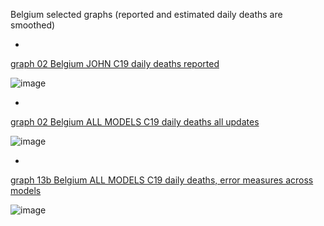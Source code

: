 Belgium selected graphs (reported and estimated daily deaths are smoothed) 

*

[graph 02 Belgium JOHN C19 daily deaths reported](https://github.com/pourmalek/CovidLongitudinal/blob/main/output/countries/Belgium/graph%2002%20Belgium%20JOHN%20C19%20daily%20deaths%20reported.pdf)

![image](https://github.com/pourmalek/CovidLongitudinal/assets/30849720/54c55526-cac0-4fcc-a5db-55aee09b3f52)

*

[graph 02 Belgium ALL MODELS C19 daily deaths all updates](https://github.com/pourmalek/CovidLongitudinal/blob/main/output/countries/Belgium/graph%2002%20Belgium%20ALL%20MODELS%20C19%20daily%20deaths%20all%20updates.pdf)

![image](https://github.com/pourmalek/CovidLongitudinal/assets/30849720/97487454-b802-4609-8379-0bfcf2f141f2)

*

[graph 13b Belgium ALL MODELS C19 daily deaths, error measures across models](https://github.com/pourmalek/CovidLongitudinal/blob/main/output/countries/Belgium/graph%2013b%20Belgium%20ALL%20MODELS%20C19%20daily%20deaths%2C%20error%20measures%20across%20models.pdf)

![image](https://github.com/pourmalek/CovidLongitudinal/assets/30849720/025f602b-265e-41c2-838d-9c2658876bf8)

